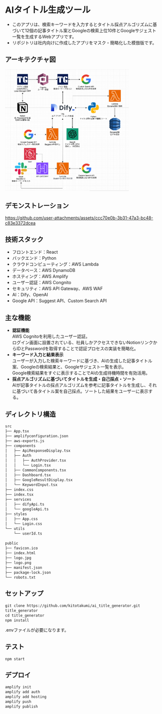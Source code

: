 # AIタイトル生成ツール
- このアプリは、検索キーワードを入力するとタイトル採点アルゴリズムに基づいて12個の記事タイトル案とGoogleの検索上位10件とGoogleサジェスト一覧を生成するWebアプリです。
- リポジトリは社内向けに作成したアプリをマスク・簡略化した模倣版です。

## アーキテクチャ図
<img alt="architecture" height="400px" src="https://github.com/kitotakumi/ai_title_generator/blob/main/architecture.png"/>

## デモンストレーション
https://github.com/user-attachments/assets/ccc70e0b-3b31-47a3-bc48-c83e3372dcea

## 技術スタック
- フロントエンド：React
- バックエンド：Python
- クラウドコンピューティング：AWS Lambda
- データベース：AWS DynamoDB
- ホスティング：AWS Amplify
- ユーザー認証：AWS Congnito
- セキュリティ：AWS API Gateway、AWS WAF
- AI：Dify、OpenAI
- Google API：Suggest API、Custom Search API


## 主な機能

- **認証機能**<br>
  AWS Cognitoを利用したユーザー認証。<br>
  ログイン画面に設置されている、社員しかアクセスできないNotionリンクからIDとPasswordを取得することで認証プロセスの実装を簡略化。
- **キーワード入力と結果表示**<br>
  ユーザーが入力した検索キーワードに基づき、AIの生成した記事タイトル案、Googleの検索結果と、Googleサジェスト一覧を表示。<br>
  Google検索結果をすぐに表示することでAIの生成待機時間を有効活用。
- **採点アルゴリズムに基づいてタイトルを生成・自己採点・ソート**<br>
  AIが記事タイトルの採点アルゴリズムを参考に記事タイトルを生成し、それに基づいて各タイトル案を自己採点。ソートした結果をユーザーに表示する。


## ディレクトリ構造
```
src
├── App.tsx
├── amplifyconfiguration.json
├── aws-exports.js
├── components
│   ├── ApiResponseDisplay.tsx
│   ├── Auth
│   │   ├── AuthProvider.tsx
│   │   └── Login.tsx
│   ├── CommonComponents.tsx
│   ├── Dashboard.tsx
│   ├── GoogleResultDisplay.tsx
│   └── KeywordInput.tsx
├── index.css
├── index.tsx
├── services
│   ├── difyApi.ts
│   └── googleApi.ts
├── styles
│   ├── App.css
│   └── Login.css
└── utils
    └── userId.ts

public
├── favicon.ico
├── index.html
├── logo.jpg
├── logo.png
├── manifest.json
├── package-lock.json
└── robots.txt
```


## セットアップ
```
git clone https://github.com/kitotakumi/ai_title_generator.git title_generator
cd title_generator
npm install
```
.envファイルが必要になります。

## テスト
```
npm start
```

## デプロイ
```
amplify init
amplify add auth
amplify add hosting
amplify push
amplify publish
```
